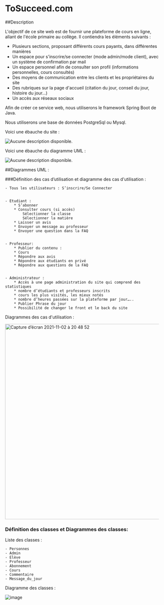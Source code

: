 # ToSucceed.com

##Description

L'objectif de ce site web est de fournir une plateforme de cours en ligne, allant de l'école primaire au collège.
Il contiendra les éléments suivants :

- Plusieurs sections, proposant différents cours payants, dans différentes manières
- Un espace pour s'inscrire/se connecter (mode admin/mode client), avec un système de confirmation par mail
- Un espace personnel afin de consulter son profil (informations personnelles, cours consultés)
- Des moyens de communication entre les clients et les propriétaires du site
- Des rubriques sur la page d'accueil (citation du jour, conseil du jour, histoire du jour...)
- Un accès aux réseaux sociaux 



Afin de créer ce service web, nous utiliserons le framework Spring Boot de Java.

Nous utiliserons une base de données PostgreSql ou Mysql.



Voici une ébauche du site :

![Aucune description disponible.](https://scontent-cdg2-1.xx.fbcdn.net/v/t1.15752-9/243190875_1298246010605636_3773968241045923314_n.png?_nc_cat=108&ccb=1-5&_nc_sid=ae9488&_nc_ohc=fZjPDIr-fT0AX8hO08-&_nc_ht=scontent-cdg2-1.xx&oh=49a2d7849520ef204ee64ea3fbc69e50&oe=618D77E9)

Voici une ébauche du diagramme UML :

![Aucune description disponible.](https://scontent-cdg2-1.xx.fbcdn.net/v/t1.15752-9/245163936_595822478225150_5257693332386759412_n.png?_nc_cat=107&ccb=1-5&_nc_sid=ae9488&_nc_ohc=Q3BgBzmbzUwAX9vh5_W&_nc_ht=scontent-cdg2-1.xx&oh=cc629e054275506207a3a5b2133aed3e&oe=618CDCFA)


##Diagrammes UML : 

###Définition des cas d’utilisation et diagramme des cas d'utilisation : 

	- Tous les utilisateurs : S’inscrire/Se Connecter
	
	
	- Etudiant :
		* S’abonner
		* Consulter cours (si accès)
			Sélectionner la classe 
			Sélectionner la matière 
		* Laisser un avis
		* Envoyer un message au professeur
		* Envoyer une question dans la FAQ
		
	
	- Professeur:
		* Publier du contenu :
		* Cours
		* Répondre aux avis 
		* Répondre aux étudiants en privé
		* Répondre aux questions de la FAQ  
	
	
	- Administrateur : 
		* Accès à une page administration du site qui comprend des statistiques
		* nombre d’étudiants et professeurs inscrits
		* cours les plus visités, les mieux notés
		* nombre d’heures passées sur la plateforme par jour…..
		* Publier Phrase du jour
		* Possibilité de changer le front et le back du site
		
Diagrammes des cas d'utilisation : 

<img width="639" alt="Capture d’écran 2021-11-02 à 20 48 52" src="https://user-images.githubusercontent.com/86744698/139962581-ef0ae711-146e-44c4-a9c3-f2657f5d80ad.png">


### Définition des classes et Diagrammes des classes:

Liste des classes :

	- Personnes
	- Admin
	- Elève
	- Professeur 
	- Abonnement
	- Cours
	- Commentaire 
	- Message_du_jour

Diagramme des classes :

![image](https://user-images.githubusercontent.com/90780614/139962118-f0fb302a-05fe-488f-93d9-677e020aede1.png)


